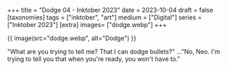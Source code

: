 +++
title = "Dodge 04 - Inktober 2023"
date = 2023-10-04
draft =  false
[taxonomies]
tags = ["inktober", "art"]
medium = ["Digital"]
series = ["Inktober 2023"]
[extra]
images= ["dodge.webp"]
+++

{{ image(src="dodge.webp", alt="Dodge") }}

"What are you trying to tell me? That I can dodge bullets?" ..."No, Neo. I'm trying to tell you that when you're ready, you won't have to."

